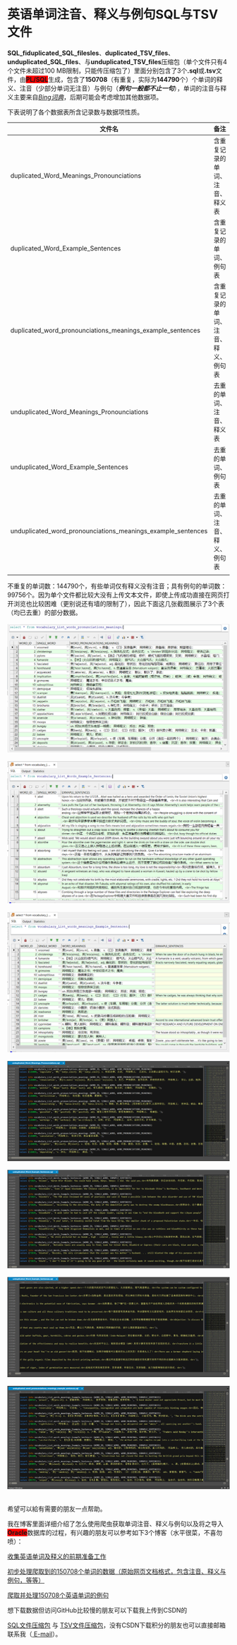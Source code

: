 # 英语单词注音、释义与例句SQL与TSV文件
<p> 
<b>SQL_fiduplicated_SQL_filesles</b>、<b>duplicated_TSV_files</b>、<b>unduplicated_SQL_files</b>、与<b>unduplicated_TSV_files</b>压缩包（单个文件只有4个文件未超过100 MB限制，只能传压缩包了）里面分别包含了3个<b>.sql</b>或<b>.tsv</b>文件，由<b style="background-color:#FF0000;">PL/SQL</b>生成，包含了<b>150708</b>（有重复，实际为<b>144790</b>个）个单词的释义、注音（少部分单词无注音）与例句（<b><i>例句一般都不止一句</i></b>），单词的注音与释义主要来自<i><a href="https://cn.bing.com/dict/">Bing词典</a></i>，后期可能会考虑增加其他数据项。
</p>
<p> 
下表说明了各个数据表所含记录数与数据项性质。
</p>

|文件名|备注|记录数|
|-|-|-|
|duplicated_Word_Meanings_Pronounciations|含重复记录的单词、注音、释义表|150708|
|duplicated_Word_Example_Sentences|含重复记录的单词、例句表|99756|
|duplicated_word_pronounciations_meanings_example_sentences|含重复记录的单词、注音、释义、例句表|150708|
|unduplicated_Word_Meanings_Pronounciations|去重的单词、注音、释义表|144790|
|unduplicated_Word_Example_Sentences|去重的单词、例句表|99756|
|unduplicated_word_pronounciations_meanings_example_sentences|去重的单词、注音、释义、例句表|144790|
||||
<p>
不重复的单词数：144790个，有些单词仅有释义没有注音；具有例句的单词数：99756个。因为单个文件都比较大没有上传文本文件，即使上传成功直接在网页打开浏览也比较困难（更别说还有墙的限制了），因此下面这几张截图展示了3个表（均已去重）的部分数据。
<br>
<br>
<img src="pictures/1.png"  alt="picture 1" />
<br>
<br>

<img src="pictures/2.png"  alt="picture 2" />
<br>
<br>

<img src="pictures/3.png"  alt="picture 3" />
<br>
<br>

<img src="pictures/4.png"  alt="picture 4" />
<br>
<br>

<img src="pictures/5.png"  alt="picture 5" />
<br>
<br>

<img src="pictures/6.png"  alt="picture 6" />
<br>
<br>

<img src="pictures/7.png"  alt="picture 7" />
<br>
<br>
</p>
<p>
希望可以給有需要的朋友一点帮助。
</p>
<p>
我在博客里面详细介绍了怎么使用爬虫获取单词注音、释义与例句以及将之导入<b style="background-color:#FF0000;">Oracle</b>数据库的过程，有兴趣的朋友可以参考如下3个博客（水平很菜，不喜勿喷）：

[收集英语单词及释义的前期准备工作](https://blog.csdn.net/u25th_engineer/article/details/105788009)

[初步处理爬取到的150708个单词的数据（原始网页文档格式，包含注音、释义与例句，等等）](https://blog.csdn.net/u25th_engineer/article/details/105828868)

[爬取并处理150708个英语单词的例句](https://blog.csdn.net/u25th_engineer/article/details/105901529)
</p>
<p>
想下载数据但访问GitHub比较慢的朋友可以下载我上传到CSDN的

[SQL文件压缩包](https://download.csdn.net/download/u25th_engineer/12391347)
与
[TSV文件压缩包](https://download.csdn.net/download/u25th_engineer/12391334)，没有CSDN下载积分的朋友也可以直接邮箱联系我（<a href="mailto:u25th_engineer@163.com?cc=2046195761@qq.com?bcc=592551037@qq.com?subject=SQL与TSV文件"> E-mail</a>）。
</p>